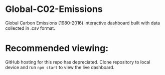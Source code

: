 # Global-C02-Emissions

Global Carbon Emissions (1980-2016) interactive dashboard built with data collected in .csv format.

# Recommended viewing:

GitHub hosting for this repo has depreciated. Clone repository to local device and run `npm start` to view the live dashboard. 
